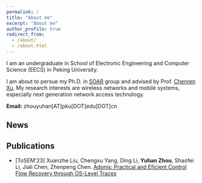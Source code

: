 ```yaml
---
permalink: /
title: "About me"
excerpt: "About me"
author_profile: true
redirect_from: 
  - /about/
  - /about.html
---
```


I am an undergraduate in School of Electronic Engineering and Computer Science (EECS) in Peking University. 

I am about to persue my Ph.D. in [SOAR](https://soar.group/) group and advised by Prof. [Chenren Xu](https://soar.group/chenren/). My research interests are wireless networks and mobile systems, especially next generation network access technology.

__Email:__ zhouyuhan[AT]pku[DOT]edu[DOT]cn

## News


## Publications

- [ToSEM'23] Xuanzhe Liu, Chengxu Yang, Ding Li, __Yuhan Zhou__, Shaofei Li, Jiali Chen, Zhenpeng Chen. [Adonis: Practical and Eficient Control Flow Recovery through OS-Level Traces](http://zhou-yuhan.github.io/files/paper1.pdf)